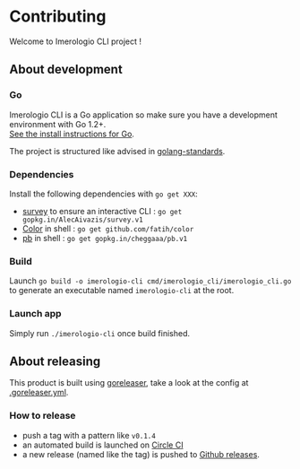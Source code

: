 # Contributing
Welcome to Imerologio CLI project ! 

## About development
### Go 
Imerologio CLI is a Go application so make sure you have a development environment with Go 1.2+.  
[See the install instructions for Go](http://golang.org/doc/install.html).

The project is structured like advised in [golang-standards](https://github.com/golang-standards/project-layout).

### Dependencies
Install the following dependencies with `go get XXX`:
- [survey](https://github.com/AlecAivazis/survey) to ensure an interactive CLI : `go get gopkg.in/AlecAivazis/survey.v1`
- [Color](https://github.com/fatih/color) in shell : `go get github.com/fatih/color`
- [pb](https://github.com/cheggaaa/pb) in shell : `go get gopkg.in/cheggaaa/pb.v1`

### Build
Launch `go build -o imerologio-cli cmd/imerologio_cli/imerologio_cli.go` to generate an executable named `imerologio-cli` at the root.

### Launch app
Simply run `./imerologio-cli` once build finished.

## About releasing
This product is built using [goreleaser](https://goreleaser.com/), take a look at the config at [.goreleaser.yml](.goreleaser.yml).  

### How to release
 - push a tag with a pattern like `v0.1.4` 
 - an automated build is launched on [Circle CI](https://circleci.com/gh/Agaetis-IT/imerologio-cli)
 - a new release (named like the tag) is pushed to [Github releases](https://github.com/Agaetis-IT/imerologio-cli/releases).
